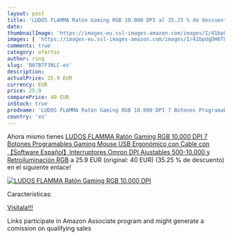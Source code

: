 ```yaml
---
layout: post
title: 'LUDOS FLAMMA Ratón Gaming RGB 10.000 DPI al 35.25 % de descuento'
date: 
thumbnailImage: 'https://images-eu.ssl-images-amazon.com/images/I/41bpUgDH0TL._SL200_.jpg'
images: [ 'https://images-eu.ssl-images-amazon.com/images/I/41bpUgDH0TL._SL200_.jpg' ]
comments: true
category: ofertas
author: ring
slug: 'B07B7F3NLC-es'
description:
actualPrice: 25.9 EUR
currency: EUR
price: 25.9
comparePrice: 40 EUR
inStock: true
prodname: 'LUDOS FLAMMA Ratón Gaming RGB 10.000 DPI 7 Botones Programables Gaming Mouse USB Ergonómico con Cable con【Software Español】Interruptores Omron  DPI Ajustables  500-10.000  y Retroiluminación RGB'
country: 'es'
---
```


Ahora mismo tienes [LUDOS FLAMMA Ratón Gaming RGB 10.000 DPI 7 Botones Programables Gaming Mouse USB Ergonómico con Cable con【Software Español】Interruptores Omron  DPI Ajustables  500-10.000  y Retroiluminación RGB](https://www.amazon.es/dp/B07B7F3NLC/?tag=tolees-21) a 25.9 EUR (original: 40 EUR) (35.25 %  de descuento) en el siguiente enlace!

[![LUDOS FLAMMA Ratón Gaming RGB 10.000 DPI](https://images-eu.ssl-images-amazon.com/images/I/41bpUgDH0TL._SL200_.jpg)](https://www.amazon.es/dp/B07B7F3NLC/?tag=tolees-21)

Características:


[Visítala!!!](https://www.amazon.es/dp/B07B7F3NLC/?tag=tolees-21)

Links participate in Amazon Associate program and might generate a comission on qualifying sales
